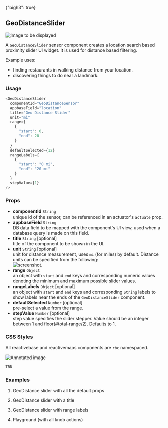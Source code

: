 {"bigh3": true}

## GeoDistanceSlider

![Image to be displayed](
https://i.imgur.com/FU4s0PQ.png)

A `GeoDistanceSlider` sensor component creates a location search based proximity slider UI widget. It is used for distance based filtering.

Example uses:

* finding restaurants in walking distance from your location.
* discovering things to do near a landmark.

### Usage

```js
<GeoDistanceSlider
  componentId="GeoDistanceSensor"
  appbaseField="location"
  title="Geo Distance Slider"
  unit="mi"
  range={
    {
      "start": 0,
      "end": 20
    }
  }
  defaultSelected={12}
  rangeLabels={
    {
      "start": "0 mi",
      "end": "20 mi"
    }
  }
  stepValue={1}
/>
```

### Props

- **componentId** `String`  
    unique id of the sensor, can be referenced in an actuator's `actuate` prop.
- **appbaseField** `String`  
    DB data field to be mapped with the component's UI view, used when a database query is made on this field.
- **title** `String` [optional]  
    title of the component to be shown in the UI.
- **unit** `String` [optional]  
    unit for distance measurement, uses `mi` (for miles) by default. Distance units can be specified from the following:  
    ![screenshot](https://i.imgur.com/STbeagk.png).
- **range** `Object`  
    an object with `start` and `end` keys and corresponding numeric values denoting the minimum and maximum possible slider values.
- **rangeLabels** `Object` [optional]  
    an object with `start` and `end` keys and corresponding `String` labels to show labels near the ends of the `GeoDistanceSlider` component.
- **defaultSelected** `Number` [optional]  
    pre-select a value from the range.
- **stepValue** `Number` [optional]  
    step value specifies the slider stepper. Value should be an integer between 1 and floor(#total-range/2). Defaults to 1.


### CSS Styles

All reactivebase and reactivemaps components are `rbc` namespaced.

![Annotated image]()

```html
TBD
```


### Examples

1. GeoDistance slider with all the default props

2. GeoDistance slider with a title

3. GeoDistance slider with range labels

4. Playground (with all knob actions)

